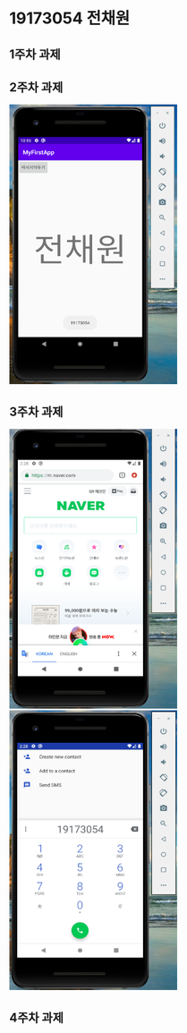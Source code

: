 # 19173054 전채원

## 1주차 과제

## 2주차 과제
<img width="300" height="500" src="./png/19173054전채원_2주차과제.PNG">

## 3주차 과제
<img width="300" height="500" src="./png/19173054전채원_3주차과제.PNG">
<img width="300" height="500" src="./png/19173054전채원_3주차과제-2.PNG">

## 4주차 과제
